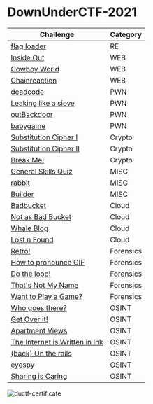 # DownUnderCTF-2021

| Challenge | Category | 
| ----------- | ----------- | 
| [flag loader](https://github.com/Stirring16/DownUnderCTF-2021/blob/main/Reverse/flag%20loader/readme.md) | RE |
| [Inside Out](https://github.com/Stirring16/DownUnderCTF-2021/blob/main/WEB/Inside%20Out/readme.md) | WEB |
| [Cowboy World](https://github.com/Stirring16/DownUnderCTF-2021/blob/main/WEB/Cowboy%20World/readme.md) | WEB |
| [Chainreaction](https://github.com/Stirring16/DownUnderCTF-2021/blob/main/WEB/Chainreaction/readme.md) | WEB |
| [deadcode](https://github.com/Stirring16/DownUnderCTF-2021/blob/main/PWN/Deadcode/readme.md) | PWN |
| [Leaking like a sieve](https://github.com/Stirring16/DownUnderCTF-2021/blob/main/PWN/Leaking%20like%20a%20sieve/readme.md) | PWN |
| [outBackdoor](https://github.com/Stirring16/DownUnderCTF-2021/blob/main/PWN/outBackdoor/readme.md) | PWN |
| [babygame](https://github.com/Stirring16/DownUnderCTF-2021/blob/main/PWN/babygame/readme.md) | PWN |
| [Substitution Cipher I](https://github.com/Stirring16/DownUnderCTF-2021/blob/main/Crypto/Substitution%20Cipher%20I/readme.md) | Crypto |
| [Substitution Cipher II](https://github.com/Stirring16/DownUnderCTF-2021/blob/main/Crypto/Substitution%20Cipher%20II/readme.md) | Crypto |
| [Break Me!](https://github.com/Stirring16/DownUnderCTF-2021/blob/main/Crypto/Break%20Me!/readme.md) | Crypto |
| [General Skills Quiz](https://github.com/Stirring16/DownUnderCTF-2021/blob/main/MISC/General%20Skills%20Quiz/readme.md) | MISC |
| [rabbit](https://github.com/Stirring16/DownUnderCTF-2021/blob/main/MISC/rabbit/readme.md) | MISC |
| [Builder](https://github.com/Stirring16/DownUnderCTF-2021/blob/main/MISC/Builder/readme.md) | MISC |
| [Badbucket](https://github.com/Stirring16/DownUnderCTF-2021/blob/main/Cloud/Bad%20Bucket/readme.md) | Cloud |
| [Not as Bad Bucket](https://github.com/Stirring16/DownUnderCTF-2021/blob/main/Cloud/Not%20as%20Bad%20Bucket/readme.md) | Cloud |
| [Whale Blog](https://github.com/Stirring16/DownUnderCTF-2021/blob/main/Cloud/Whale%20Blog/readme.md) | Cloud |
| [Lost n Found](https://github.com/Stirring16/DownUnderCTF-2021/blob/main/Cloud/Lost%20n%20Found/readme.md) | Cloud |
| [Retro!](https://github.com/Stirring16/DownUnderCTF-2021/blob/main/Forensics/Retro!/readme.md) | Forensics | 
| [How to pronounce GIF](https://github.com/Stirring16/DownUnderCTF-2021/blob/main/Forensics/How%20to%20pronounce%20GIF/readme.md) | Forensics |
| [Do the loop!](https://github.com/Stirring16/DownUnderCTF-2021/blob/main/Forensics/Do%20the%20loop!/readme.md) | Forensics | 
| [That's Not My Name](https://github.com/Stirring16/DownUnderCTF-2021/blob/main/Forensics/That's%20Not%20My%20Name/readme.md) | Forensics | 
| [Want to Play a Game?](https://github.com/Stirring16/DownUnderCTF-2021/blob/main/Forensics/Want%20to%20Play%20a%20Game%3F/readme.md) | Forensics | 
| [Who goes there?](https://github.com/Stirring16/DownUnderCTF-2021/blob/main/OSINT/WhoGoesThere/readme.md) | OSINT |
| [Get Over it!](https://github.com/Stirring16/DownUnderCTF-2021/blob/main/OSINT/Get%20over%20it!/readme.md) | OSINT | 
| [Apartment Views](https://github.com/Stirring16/DownUnderCTF-2021/blob/main/OSINT/Apartment%20Views/readme.md) | OSINT |
| [The Internet is Written in lnk](https://github.com/Stirring16/DownUnderCTF-2021/blob/main/OSINT/The%20Internet%20is%20Written%20in%20lnk/readme.md) | OSINT | 
| [(back) On the rails](https://github.com/Stirring16/DownUnderCTF-2021/tree/main/OSINT/(back)%20On%20the%20rails/readme.md) | OSINT |
| [eyespy](https://github.com/Stirring16/DownUnderCTF-2021/blob/main/OSINT/eyespy/readme.md) | OSINT | 
| [Sharing is Caring](https://github.com/Stirring16/DownUnderCTF-2021/blob/main/OSINT/Sharing%20is%20Caring/readme.md) | OSINT | 




![ductf-certificate](https://user-images.githubusercontent.com/62060867/134850686-c8eb1882-d8f6-4076-a729-972a594fe225.jpg)
